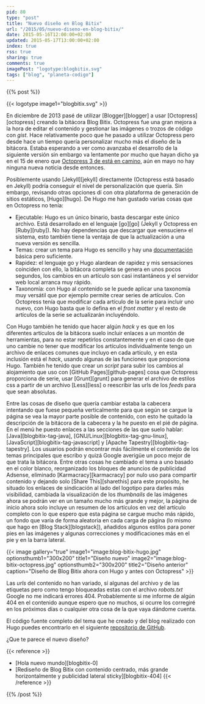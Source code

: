 ```yaml
---
pid: 80
type: "post"
title: "Nuevo diseño en Blog Bitix"
url: "/2015/05/nuevo-diseno-en-blog-bitix/"
date: 2015-05-16T12:00:00+02:00
updated: 2015-05-17T13:00:00+02:00
index: true
rss: true
sharing: true
comments: true
imagePost: "logotype:blogbitix.svg"
tags: ["blog", "planeta-codigo"]
---
```


{{% post %}}

{{< logotype image1="blogbitix.svg" >}}

En diciembre de 2013 pasé de utilizar [Blogger][blogger] a usar [Octopress][octopress] creando la bitácora Blog Bitix. Octopress fue una gran mejora a la hora de editar el contenido y gestionar las imágenes o trozos de código con _gist_. Hace relativamente poco que he pasado a utilizar Octopress pero desde hace un tiempo quería personalizar mucho más el diseño de la bitácora. Estaba esperando a ver como avanzaba el desarrollo de la siguiente versión sin embargo va lentamente por mucho que hayan dicho ya en el 15 de enero que [Octopress 3 de está en camino](http://octopress.org/2015/01/15/octopress-3.0-is-coming/), aún en mayo no hay ninguna nueva noticia desde entonces.

Posiblemente usando [Jekyll][jekyll] directamente (Octopress está basado en Jekyll) podría conseguir el nivel de personalización que quería. Sin embargo, revisando otras opciones dí con otra plataforma de generación de sitios estáticos, [Hugo][hugo]. De Hugo me han gustado varias cosas que en Octopress no tenía:

* Ejecutable: Hugo es un único binario, basta descargar este único archivo. Está desarrollado en el lenguaje [go][go] (Jekyll y Octopress en [Ruby][ruby]). No hay dependencias que descargar que «ensucien» el sistema, esto también tiene la ventaja de que la actualización a una nueva versión es sencilla.
* Temas: crear un tema para Hugo es sencillo y hay una [documentación](http://gohugo.io/overview/introduction/) básica pero suficiente.
* Rapidez: el lenguaje go y Hugo alardean de rapidez y mis sensaciones coinciden con ello, la bitácora completa se genera en unos pocos segundos, los cambios en un artículo son casi instantáneos y el servidor web local arranca muy rápido.
* Taxonomía: con Hugo al contenido se le puede aplicar una taxonomía muy versátil que por ejemplo permite crear series de artículos. Con Octopress tenía que modificar cada artículo de la serie para incluir uno nuevo, con Hugo basta que lo defina en el _front matter_ y el resto de artículos de la serie se actualizarán incluyéndolo.

Con Hugo también he tenido que hacer algún _hack_ y es que en los diferentes artículos de la bitácora suelo incluir enlaces a un montón de herramientas, para no estar repetirlos constantemente y en el caso de que uno cambie no tener que modificar los artículos individualmente tengo un archivo de enlaces comunes que incluyo en cada artículo, y en esta inclusión está el _hack_, usando algunas de las funciones que proporciona Hugo. También he tenido que crear un _script_ para subir los cambios al alojamiento que uso con [GitHub Pages][github-pages] cosa que Octopress proporciona de serie, usar [Grunt][grunt] para generar el archivo de estilos css a partir de un archivo [Less][less] o reescribir las urls de los _feeds_ para que sean absolutas.

Entre las cosas de diseño que quería cambiar estaba la cabecera intentando que fuese pequeña verticalmente para que según se cargue la página se vea la mayor parte posible de contenido, con esto he quitado la descripción de la bitácora de la cabecera y la he puesto en el pié de página. En el menú he puesto enlaces a las secciones de las que suelo hablar: [Java][blogbitix-tag-java], [GNU/Linux][blogbitix-tag-gnu-linux], [JavaScript][blogbitix-tag-javascript] y [Apache Tapestry][blogbitix-tag-tapestry]. Los usuarios podrán encontrar más fácilmente el contenido de los temas principales que escribo y quizá Google averigüe un poco mejor de que trata la bitácora. Entre otras cosas he cambiado el tema a uno basado en el color blanco, reorganizado los bloques de anuncios de publicidad Adsense, eliminado [Karmacracy][karmacracy] por nulo uso para compartir contenido y dejando solo [Share This][sharethis] para este propósito, he situado los enlaces de sindicación al lado del logotipo para darles más visibilidad, cambiada la visualización de los _thumbnails_ de las imágenes ahora se podrán ver en un tamaño mucho más grande y mejor, la página de inicio ahora solo incluye un resumen de los artículos en vez del artículo completo con lo que espero que esta página se cargue mucho más rápido, un fondo que varía de forma aleatoria en cada carga de página (lo mismo que hago en [Blog Stack][blogstack]), añadidos algunos estilos para poner pies en las imágenes y algunas correcciones y modificaciones más en el pie y en la barra lateral.

{{< image
    gallery="true"
    image1="image:blog-bitix-hugo.jpg" optionsthumb1="300x200" title1="Diseño nuevo"
    image2="image:blog-bitix-octopress.jpg" optionsthumb2="300x200" title2="Diseño anterior"
    caption="Diseño de Blog Bitix ahora con Hugo y antes con Octopress" >}}

Las _urls_ del contenido no han variado, sí algunas del archivo y de las etiquetas pero como tengo bloqueadas estas con el archivo _robots.txt_ Google no me indicará errores 404. Probablemente si me informe de algún 404 en el contenido aunque espero que no muchos, si ocurre los corregiré en los próximos días o cualquier otra cosa de la que vaya dándome cuenta.

El código fuente completo del tema que he creado y del blog realizado con Hugo puedes encontrarlo en el siguiente [repositorio de GitHub](https://github.com/picodotdev/blog-bitix/tree/master).

¿Que te parece el nuevo diseño?

{{< reference >}}
* [Hola nuevo mundo][blogbitix-0]
* [Rediseño de Blog Bitix con contenido centrado, más grande horizontalmente y publicidad lateral sticky][blogbitix-404]
{{< /reference >}}

{{% /post %}}
